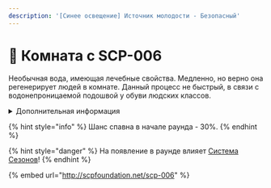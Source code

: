 ```yaml
---
description: '[Синее освещение] Источник молодости - Безопасный'
---
```


# 🏥 Комната с SCP-006

Необычная вода, имеющая лечебные свойства. Медленно, но верно она регенерирует людей в комнате. Данный процесс не быстрый, в связи с водонепроницаемой подошвой у обуви людских классов.

<details>

<summary>Дополнительная информация</summary>

* Нахождение в этой комнате не только регенерирует здоровье, но и увеличивает его максимум.

</details>

{% hint style="info" %}
Шанс спавна в начале раунда - 30%.
{% endhint %}

{% hint style="danger" %}
На появление в раунде влияет [Система Сезонов](../server-systems/seasons-system.md)!
{% endhint %}

{% embed url="http://scpfoundation.net/scp-006" %}
